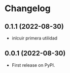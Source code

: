 # Changelog

## 0.1.1 (2022-08-30)

- inlcuir primera utilidad

## 0.0.1 (2022-08-30)

* First release on PyPI.
